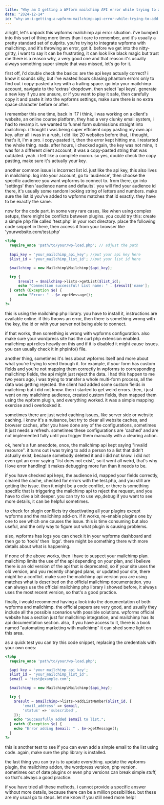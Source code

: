 ```yaml
---
title: "Why am I getting a WPform mailchimp API error while trying to add it?"
date: "2024-12-14"
id: "why-am-i-getting-a-wpform-mailchimp-api-error-while-trying-to-add-it"
---
```


alright, let's unpack this wpforms mailchimp api error situation. i've bumped into this sort of thing more times than i care to remember, and it's usually a pretty standard set of culprits. you're trying to integrate wpforms with mailchimp, and it's throwing an error, got it. before we get into the nitty-gritty, i want to say it can be frustrating, it can look like black magic but trust me there is a reason why, a very good one and that reason it's usually always something super simple that was missed, let's go for it.

first off, i'd double check the basics: are the api keys actually correct? i know it sounds silly, but i've wasted hours chasing phantom errors only to find out i copy-pasted a key with a trailing space. go into your mailchimp account, navigate to the 'extras' dropdown, then select 'api keys'. generate a new key if you are unsure, or if you want to play it safe, then carefully copy it and paste it into the wpforms settings, make sure there is no extra space character before or after.

i remember this one time, back in '17 i think, i was working on a client's website, an online course platform, they had a very clunky email system, i had to revamp it. we wanted to funnel form submissions straight into mailchimp. i thought i was being super efficient copy pasting my own api key. after all i was in a rush, i did like 20 websites before that, i thought, that's it, I'm a pro. i copy-pasted it, then the error kept hitting me. i restarted the whole thing. nada. after hours, i checked again, the key was not mine, it was for a different client account, it was a copy-pasted string that was outdated. yeah. i felt like a complete moron. so yes, double check the copy pasting, make sure it's actually your key.

another common issue is incorrect list id. just like the api key, this also lives in mailchimp. log into your account, go to 'audience', then choose the specific audience you want wpforms to connect to. from there, go into 'settings' then 'audience name and defaults'. you will find your audience id there, it's usually some random looking string of letters and numbers. make sure the list id you've added to wpforms matches that id exactly. they have to be exactly the same.

now for the code part. in some very rare cases, like when using complex setups, there might be conflicts between plugins. you could try this: create a simple php file called 'test.php' in your root directory. place the following code snippet in there, then access it from your browser like 'yourwebsite.com/test.php'

```php
<?php
  require_once 'path/to/your/wp-load.php'; // adjust the path
  
  $api_key = 'your_mailchimp_api_key'; //put your api key here
  $list_id = 'your_mailchimp_list_id'; //put your list id here

  $mailchimp = new Mailchimp\Mailchimp($api_key);

  try {
      $result = $mailchimp->lists->getList($list_id);
      echo "Connection successful! List name: " . $result['name'];
  } catch (Exception $e) {
      echo "Error: " . $e->getMessage();
  }
?>

```

this is using the mailchimp php library. you have to install it, instructions are available online. if this throws an error, then there is something wrong with the key, the id or with your server not being able to connect.

if that works, then something is wrong with wpforms configuration. also make sure your wordpress site has the curl php extension enabled. mailchimp api relies heavily on this and if it is disabled it might cause issues. you can usually check it in phpinfo() file.

another thing, sometimes it's less about wpforms itself and more about what you're trying to send through it. for example, if your form has custom fields and you're not mapping them correctly in wpforms to corresponding mailchimp fields, the api might just reject the data. i had this happen to me two years ago, i was trying to transfer a whole multi-form process, all the data was getting rejected. the client had added some custom fields in mailchimp but i did not know. then i started to get weird errors. then, i just went on my mailchimp audience, created custom fields, then mapped them using the wpform plugin, and everything worked. it was a simple mapping exercise and i overlooked it.

sometimes there are just weird caching issues, like server side or website caching. i know it's a nuisance, but try to clear all website caches, and browser caches, after you have done any of the configurations, sometimes it just needs a refresh. sometimes these configurations are 'cached' and are not implemented fully until you trigger them manually with a clearing action.

ok, here's a fun anecdote, once, the mailchimp api kept saying "invalid resource". it turns out i was trying to add a person to a list that didn't actually exist, because somebody deleted it and i did not know. i did not even got an error saying "list does not exist", so it went all weird, that's why i love error handling! it makes debugging more fun than it needs to be.

if you have checked api keys, the audience id, mapped your fields correctly, cleared the cache, checked for errors with the test.php, and you still are getting the issue. then it might be a code conflict, or there is something specific that is triggering the mailchimp api to reject the request, and you have to dive a bit deeper. you can try to use wp_debug if you want to see more details, it can be helpful sometimes.

to check for plugin conflicts try deactivating all your plugins except wpforms and the mailchimp add-on. if it works, re-enable plugins one by one to see which one causes the issue. this is time consuming but also useful, and the only way to figure out what plugin is causing problems.

also, wpforms has logs you can check it in your wpforms dashboard and then go to 'tools' then 'logs'. there might be something there with more details about what is happening.

if none of the above works, then i have to suspect your mailchimp plan. mailchimp limits the use of the api depending on your plan, and i believe there is an old version of the api that is deprecated, so if your site uses the old version, and you recently changed plans, or updated your site, there might be a conflict. make sure the mailchimp api version you are using matches what is described on the official mailchimp documentation. you can always use the official mailchimp php library i showed before, it always uses the most recent version, so that's a good practice.

finally, i would recommend having a look into the documentation of both wpforms and mailchimp. the official papers are very good, and usually they include all the possible scenarios with possible solutions. wpforms official website has a section just for mailchimp integration, and mailchimp has its api documentation section. also, if you have access to it, there is a book named "automating marketing with mailchimp" it can shed some light on this area.

as a quick test you can try this code snippet, replacing the credentials with your own ones:

```php
<?php
  require_once 'path/to/your/wp-load.php';

  $api_key = 'your_mailchimp_api_key';
  $list_id = 'your_mailchimp_list_id';
  $email = 'test@example.com';

  $mailchimp = new Mailchimp\Mailchimp($api_key);

  try {
    $result = $mailchimp->lists->addListMember($list_id, [
        'email_address' => $email,
        'status' => 'subscribed',
    ]);
    echo "Successfully added $email to list.";
  } catch (Exception $e) {
    echo "Error adding $email: " . $e->getMessage();
  }
?>
```

this is another test to see if you can even add a simple email to the list using code. again, make sure the php library is installed.

the last thing you can try is to update everything. update the wpforms plugin, the mailchimp addon, the wordpress version, php version. sometimes out of date plugins or even php versions can break simple stuff, so that's always a good practice.

if you have tried all these methods, i cannot provide a specific answer without more details, because there can be a million possibilities. but these are my usual go to steps. let me know if you still need more help!
